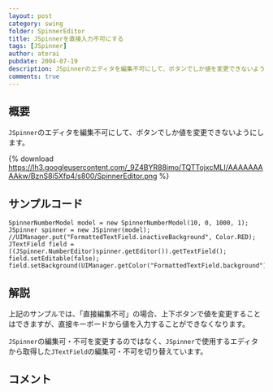 ```yaml
---
layout: post
category: swing
folder: SpinnerEditor
title: JSpinnerを直接入力不可にする
tags: [JSpinner]
author: aterai
pubdate: 2004-07-19
description: JSpinnerのエディタを編集不可にして、ボタンでしか値を変更できないようにします。
comments: true
---
```

## 概要
`JSpinner`のエディタを編集不可にして、ボタンでしか値を変更できないようにします。

{% download https://lh3.googleusercontent.com/_9Z4BYR88imo/TQTTojxcMLI/AAAAAAAAAkw/BznS8i5Xfp4/s800/SpinnerEditor.png %}

## サンプルコード
<pre class="prettyprint"><code>SpinnerNumberModel model = new SpinnerNumberModel(10, 0, 1000, 1);
JSpinner spinner = new JSpinner(model);
//UIManager.put("FormattedTextField.inactiveBackground", Color.RED);
JTextField field = ((JSpinner.NumberEditor)spinner.getEditor()).getTextField();
field.setEditable(false);
field.setBackground(UIManager.getColor("FormattedTextField.background"));
</code></pre>

## 解説
上記のサンプルでは、「直接編集不可」の場合、上下ボタンで値を変更することはできますが、直接キーボードから値を入力することができなくなります。

`JSpinner`の編集可・不可を変更するのではなく、`JSpinner`で使用するエディタから取得した`JTextField`の編集可・不可を切り替えています。

## コメント
